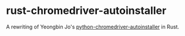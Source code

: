 # rust-chromedriver-autoinstaller
A rewriting of Yeongbin Jo's [python-chromedriver-autoinstaller](https://github.com/yeongbin-jo/python-chromedriver-autoinstaller) in Rust.

